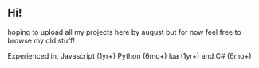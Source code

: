 ## Hi!

hoping to upload all my projects here by august but for now feel free to browse my old stuff!

Experienced in, Javascript (1yr+) Python (6mo+) lua (1yr+) and C# (6mo+)

<!--
**justianisdev/justianisdev** is a ✨ _special_ ✨ repository because its `README.md` (this file) appears on your GitHub profile.

Here are some ideas to get you started:

- 🔭 I’m currently working on ...
- 🌱 I’m currently learning ...
- 👯 I’m looking to collaborate on ...
- 🤔 I’m looking for help with ...
- 💬 Ask me about ...
- 📫 How to reach me: ...
- 😄 Pronouns: ...
- ⚡ Fun fact: ...
-->
